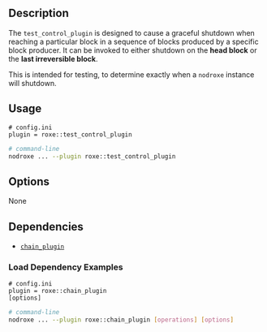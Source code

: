 
## Description

The `test_control_plugin` is designed to cause a graceful shutdown when reaching a particular block in a sequence of blocks produced by a specific block producer. It can be invoked to either shutdown on the **head block** or the **last irreversible block**.

This is intended for testing, to determine exactly when a `nodroxe` instance will shutdown.

## Usage

```console
# config.ini
plugin = roxe::test_control_plugin
```
```sh
# command-line
nodroxe ... --plugin roxe::test_control_plugin
```

## Options

None

## Dependencies

* [`chain_plugin`](../chain_plugin/index.md)

### Load Dependency Examples

```console
# config.ini
plugin = roxe::chain_plugin
[options]
```
```sh
# command-line
nodroxe ... --plugin roxe::chain_plugin [operations] [options]
```
